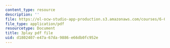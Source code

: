 ```yaml
---
content_type: resource
description: ''
file: https://ol-ocw-studio-app-production.s3.amazonaws.com/courses/6-004-computation-structures-spring-2017/d1802407e47a67da9886e66db0fc952e_1shiN7898cc.pdf
file_type: application/pdf
resourcetype: Document
title: 3play pdf file
uid: d1802407-e47a-67da-9886-e66db0fc952e
---
```

